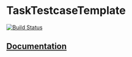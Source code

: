 # TaskTestcaseTemplate

[![Build Status](https://travis-ci.org/TargetProcess/TaskTestcaseTemplate.svg)](https://travis-ci.org/TargetProcess/TaskTestcaseTemplate)

## [Documentation](./docs/README.md)
